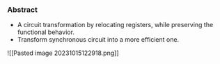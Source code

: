 ### Abstract

* A circuit transformation by relocating registers, while preserving the functional behavior.
* Transform synchronous circuit into a more efficient one.

![[Pasted image 20231015122918.png]]
